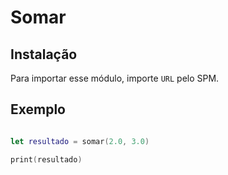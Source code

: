 # Somar

## Instalação

Para importar esse módulo, importe `URL` pelo SPM.

## Exemplo

```swift

let resultado = somar(2.0, 3.0)

print(resultado)

```
